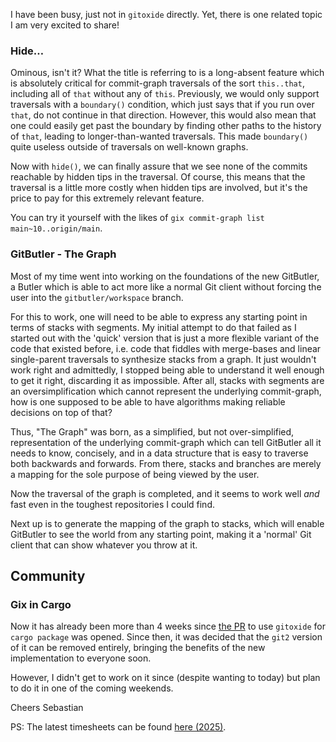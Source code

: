 I have been busy, just not in `gitoxide` directly. Yet, there is one related topic I am very excited to share!

### Hide…

Ominous, isn't it? What the title is referring to is a long-absent feature which is absolutely critical for commit-graph traversals of the sort
`this..that`, including all of `that` without any of `this`.
Previously, we would only support traversals with a `boundary()` condition, which just says that if you run over `that`, do not continue in that direction. However, this would also mean that one could easily get past the boundary by finding other paths to the history of `that`, leading to longer-than-wanted traversals. This made `boundary()` quite useless outside of traversals on well-known graphs.

Now with `hide()`, we can finally assure that we see none of the commits reachable by hidden tips in the traversal. Of course, this means that the traversal is a little more costly when hidden tips are involved, but it's the price to pay for this extremely relevant feature.

You can try it yourself with the likes of `gix commit-graph list main~10..origin/main`.

### GitButler - The Graph

Most of my time went into working on the foundations of the new GitButler, a Butler which is able to act more like a normal Git client without forcing the user into the `gitbutler/workspace` branch.

For this to work, one will need to be able to express any starting point in terms of stacks with segments.
My initial attempt to do that failed as I started out with the 'quick' version that is just a more flexible variant of the code that existed before, i.e. code that fiddles with merge-bases and linear single-parent traversals to synthesize stacks from a graph. It just wouldn't work right and admittedly, I stopped being able to understand it well enough to get it right, discarding it as impossible. After all, stacks with segments are an oversimplification which cannot represent the underlying commit-graph, how is one supposed to be able to have algorithms making reliable decisions on top of that?

Thus, "The Graph" was born, as a simplified, but not over-simplified, representation of the underlying commit-graph which can tell GitButler all it needs to know, concisely, and in a data structure that is easy to traverse both backwards and forwards. From there, stacks and branches are merely a mapping for the sole purpose of being viewed by the user.

Now the traversal of the graph is completed, and it seems to work well *and* fast even in the toughest repositories I could find.

Next up is to generate the mapping of the graph to stacks, which will enable GitButler to see the world from any starting point, making it a 'normal' Git client that can show whatever you throw at it.

## Community

### Gix in Cargo

Now it has already been more than 4 weeks since [the PR](https://github.com/rust-lang/cargo/pull/15534) to use `gitoxide` for `cargo package` was opened. Since then, it was decided that the `git2` version of it can be removed entirely, bringing the benefits of the new implementation to everyone soon. 

However, I didn't get to work on it since (despite wanting to today) but plan to do it in one of the coming weekends.

Cheers
Sebastian

PS: The latest timesheets can be found [here (2025)](https://github.com/Byron/byron/blob/main/timesheets/2025.csv). 